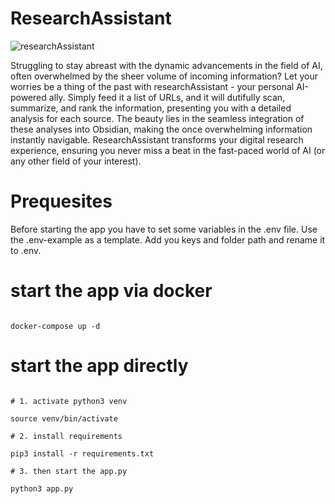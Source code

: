 # ResearchAssistant

![researchAssistant](https://github.com/icarecti/researchAssistant/assets/79723245/e6bdfc78-f490-42fb-a91c-ad7d9955c369)

Struggling to stay abreast with the dynamic advancements in the field of AI, often overwhelmed by the sheer volume of incoming information? Let your worries be a thing of the past with researchAssistant - your personal AI-powered ally. Simply feed it a list of URLs, and it will dutifully scan, summarize, and rank the information, presenting you with a detailed analysis for each source. The beauty lies in the seamless integration of these analyses into Obsidian, making the once overwhelming information instantly navigable. ResearchAssistant transforms your digital research experience, ensuring you never miss a beat in the fast-paced world of AI (or any other field of your interest).


# Prequesites

Before starting the app you have to set some variables in the .env file. Use the .env-example as a template. Add you
keys and folder path and rename it to .env.

# start the app via docker

```

docker-compose up -d

```

# start the app directly

```

# 1. activate python3 venv

source venv/bin/activate

# 2. install requirements

pip3 install -r requirements.txt

# 3. then start the app.py

python3 app.py

```
